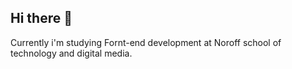 ## Hi there 👋
Currently i'm studying Fornt-end development at Noroff school of technology and digital media.
